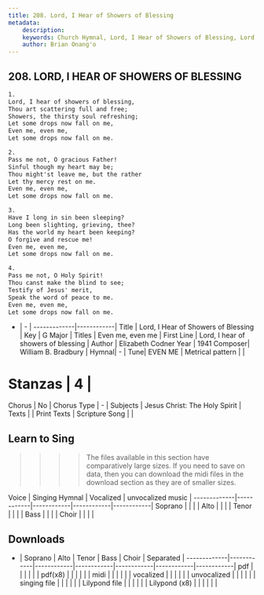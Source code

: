 ```yaml
---
title: 208. Lord, I Hear of Showers of Blessing
metadata:
    description: 
    keywords: Church Hymnal, Lord, I Hear of Showers of Blessing, Lord, I hear of showers of blessing, Even me, even me
    author: Brian Onang'o
---
```



## 208. LORD, I HEAR OF SHOWERS OF BLESSING

```txt
1.
Lord, I hear of showers of blessing, 
Thou art scattering full and free; 
Showers, the thirsty soul refreshing; 
Let some drops now fall on me, 
Even me, even me, 
Let some drops now fall on me. 

2.
Pass me not, O gracious Father! 
Sinful though my heart may be; 
Thou might'st leave me, but the rather 
Let thy mercy rest on me. 
Even me, even me, 
Let some drops now fall on me. 

3.
Have I long in sin been sleeping? 
Long been slighting, grieving, thee? 
Has the world my heart been keeping? 
O forgive and rescue me! 
Even me, even me, 
Let some drops now fall on me. 

4.
Pass me not, O Holy Spirit! 
Thou canst make the blind to see; 
Testify of Jesus' merit, 
Speak the word of peace to me. 
Even me, even me, 
Let some drops now fall on me.

```

- |   -  |
-------------|------------|
Title | Lord, I Hear of Showers of Blessing |
Key | G Major |
Titles | Even me, even me |
First Line | Lord, I hear of showers of blessing |
Author | Elizabeth Codner
Year | 1941
Composer| William B. Bradbury |
Hymnal|  - |
Tune| EVEN ME |
Metrical pattern | |
# Stanzas | 4 |
Chorus | No |
Chorus Type | - |
Subjects | Jesus Christ: The Holy Spirit |
Texts |  |
Print Texts | 
Scripture Song |  |
  
## Learn to Sing

>>>> The files available in this section have comparatively large sizes. If you need to save on data, then you can download the midi files in the download section as they are of smaller sizes.

Voice |  Singing Hymnal | Vocalized | unvocalized music |
-------------|------------|------------|------------|------------|
Soprano | | | |
Alto | | | |
Tenor | | | |
Bass | | | |
Choir | | | |

## Downloads

- |  Soprano | Alto | Tenor | Bass | Choir | Separated |
-------------|------------|------------|------------|------------|------------|------------|
pdf | | | | | |
pdf(x8) | | | | | |
midi | | | | | |
vocalized | | | | | |
unvocalized | | | | | |
singing file | | | | | |
Lilypond file | | | | | |
Lilypond (x8) | | | | | |
  